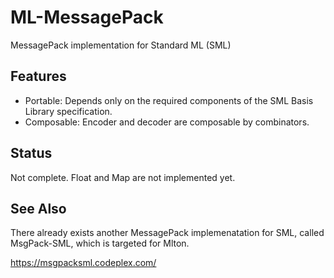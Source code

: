 ML-MessagePack
==============

MessagePack implementation for Standard ML (SML)

Features
--------

- Portable: Depends only on the required components of the SML Basis Library specification.
- Composable: Encoder and decoder are composable by combinators.

Status
------

Not complete. Float and Map are not implemented yet.

See Also
--------

There already exists another MessagePack implemenatation for SML, 
called MsgPack-SML, which is targeted for Mlton.

https://msgpacksml.codeplex.com/

